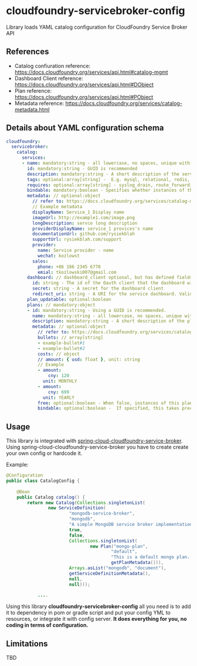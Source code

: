 # cloudfoundry-servicebroker-config
Library loads YAML catalog configuration for CloudFoundry Service Broker API

## References

- Catalog confiuration reference: https://docs.cloudfoundry.org/services/api.html#catalog-mgmt
- Dashboard Client reference: https://docs.cloudfoundry.org/services/api.html#DObject
- Plan reference: https://docs.cloudfoundry.org/services/api.html#PObject
- Metadata reference: https://docs.cloudfoundry.org/services/catalog-metadata.html

## Details about YAML configuration schema

```YAML
cloudfoundry:
  servicebroker:
    catalog:
      services:
      - name: mandatory:string - all lowercase, no spaces, unique within a platform marketplace.
        id: mandatory:string - GUID is recommended
        description: mandatory:string - A short description of the service.
        tags: optional:array[string] -  E.g. mysql, relational, redis, key-value, caching, messaging, amqp
        requires: optional:array[string] - syslog_drain, route_forwarding and volume_mount
        bindable: mandatory:boolean - Specifies whether instances of the service can be bound to app
        metadata: // optional:object
          // refer to: https://docs.cloudfoundry.org/services/catalog-metadata.html
          // Example metadata
          displayName: Service_1 Display name
          imageUrl: http://example1.com/image.png
          longDescription: servce long description
          providerDisplayName: service_1 provices's name
          documentationUrl: github.com/rysiekblah
          supportUrl: rysiekblah.com/support
          provider:
            name: Service provider - name
            wechat: kozlowst
          sales:
            phone: +86 186 2345 6778
            emial: tkozlowski007@gmail.com
        dashboard: // dashboard_client optional, but has defined fields
          id: string - The id of the Oauth client that the dashboard will use.
          secret: string - A secret for the dashboard client
          redirect_uri: string - A URI for the service dashboard. Validated by the OAuth token server when the dashboard requests a token.
        plan_updatable: optional:boolean
        plans: // mandatory:object
        - id: mandatory:string - Using a GUID is recommended.
          name: mandatory:string - all lowercase, no spaces, unique within the service
          description: mandatory:string - A short description of the plan.
          metadata: // optional:object
            // refer to: https://docs.cloudfoundry.org/services/catalog-metadata.html#plan-metadata-fields
            bullets: // array[string]
            - example-bullet#1
            - example-bullet#2
            costs: // object
            // amount: { usd: float }, unit: string
            // Example
            - amount:
                cny: 120
              unit: MONTHLY
            - amount:
                cny: 699
              unit: YEARLY
            free: optional:boolean - When false, instances of this plan have a cost. The default is true
            bindable: optional:boolean -  If specified, this takes precedence over the bindable attribute of the service.
```

## Usage

This library is integrated with [spring-cloud-cloudfoundry-service-broker](https://github.com/spring-cloud/spring-cloud-cloudfoundry-service-broker). Using spring-cloud-cloudfoundry-service-broker you have to create create your own config or hardcode it.

Example:
```Java
@Configuration
public class CatalogConfig {
	
	@Bean
	public Catalog catalog() {
		return new Catalog(Collections.singletonList(
				new ServiceDefinition(
						"mongodb-service-broker",
						"mongodb",
						"A simple MongoDB service broker implementation",
						true,
						false,
						Collections.singletonList(
								new Plan("mongo-plan",
										"default",
										"This is a default mongo plan.  All services are created equally.",
										getPlanMetadata())),
						Arrays.asList("mongodb", "document"),
						getServiceDefinitionMetadata(),
						null,
						null)));
            
            ....
```

Using this library **cloudfoundry-servicebroker-config** all you need is to add it to dependency in pom or gradle script and put your config YML to resources, or integrate it with config server. **It does everything for you, no coding in terms of configuration.**

## Limitations

TBD

